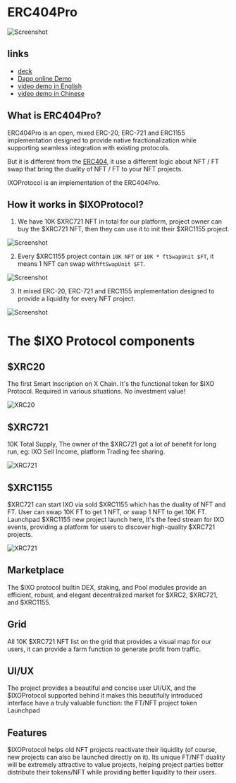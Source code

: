 # ERC404Pro 

![Screenshot](./screenshot.png)

## links

* [deck](./ixo-protocol.pdf)
* [Dapp online Demo](https://www.rwa-wallet.com/ixo/)
* [video demo in English](https://youtu.be/oU67kkgCCgE)
* [video demo in Chinese](https://youtu.be/5zubd3AFAfc)

## What is ERC404Pro?

ERC404Pro is an open, mixed ERC-20, ERC-721 and ERC1155 implementation designed to provide native fractionalization while supporting seamless integration with existing protocols.

But it is different from the [ERC404](https://github.com/Pandora-Labs-Org/erc404), it use a different logic about NFT / FT swap that bring the duality of NFT / FT to your NFT projects.

IXOProtocol is an implementation of the ERC404Pro.

## How it works in $IXOProtocol?

1. We have 10K $XRC721 NFT in total for our platform, project owner can buy the $XRC721 NFT, then they can use it to init their $XRC1155 project.

![Screenshot](./xrc721.png)

2. Every $XRC1155 project contain `10K NFT` or `10K * ftSwapUnit $FT`, it means 1 NFT can swap with`ftSwapUnit $FT`.

![Screenshot](./xrc1155.png)

3. It mixed ERC-20, ERC-721 and ERC1155 implementation designed to provide a liquidity for every NFT project.

![Screenshot](./mixed-EIP.png)

# The $IXO Protocol components

## $XRC20

The first Smart Inscription on X Chain. It's the functional token for $IXO Protocol. Required in various situations. No investment value!

![XRC20](./screenshots/xrc20.png)

## $XRC721

10K Total Supply, The owner of the $XRC721 got a lot of benefit for long run, eg: IXO Sell Income, platform Trading fee sharing.

![XRC721](./screenshots/xrc721.png)

## $XRC1155

$XRC721 can start IXO via sold $XRC1155 which has the duality of NFT and FT. User can swap 10K FT to get 1 NFT, or swap 1 NFT to get 10K FT.
Launchpad $XRC1155 new project launch here, It's the feed stream for IXO events, providing a platform for users to discover high-quality $XRC721 projects.

![XRC721](./screenshots/project-list.png)

## Marketplace

The $IXO protocol builtin DEX, staking, and Pool modules provide an efficient, robust, and elegant decentralized market for $XRC2, $XRC721, and $XRC1155.

## Grid

All 10K $XRC721 NFT list on the grid that provides a visual map for our users, it can provide a farm function to generate profit from traffic.

## UI/UX

The project provides a beautiful and concise user UI/UX, and the $IXOProtocol supported behind it makes this beautifully introduced interface have a truly valuable function: the FT/NFT project token Launchpad

## Features

$IXOProtocol helps old NFT projects reactivate their liquidity (of course, new projects can also be launched directly on it).
Its unique FT/NFT duality will be extremely attractive to value projects, helping project parties better distribute their tokens/NFT while providing better liquidity to their users.
